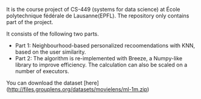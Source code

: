 It is the course project of CS-449 (systems for data science) at École polytechnique fédérale de Lausanne(EPFL). The repository only contains part of the project.

It consists of the following two parts.

* Part 1: Neighbourhood-based personalized recoomendations with KNN, based on the user similarity. 
* Part 2: The algorithm is re-implemented with Breeze, a Numpy-like library to improve efficiency. The calculation can also be scaled on a number of executors. 

You can download the dataset [here] (http://files.grouplens.org/datasets/movielens/ml-1m.zip) 
